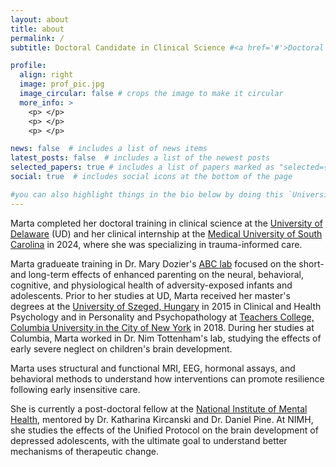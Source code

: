 ```yaml
---
layout: about
title: about
permalink: /
subtitle: Doctoral Candidate in Clinical Science #<a href='#'>Doctoral Candidate</a> #. Address. Contacts. Moto. Etc.

profile:
  align: right
  image: prof_pic.jpg
  image_circular: false # crops the image to make it circular
  more_info: >
    <p> </p>
    <p> </p>
    <p> </p>

news: false  # includes a list of news items
latest_posts: false  # includes a list of the newest posts
selected_papers: true # includes a list of papers marked as "selected={true}"
social: true  # includes social icons at the bottom of the page

#you can also highlight things in the bio below by doing this `University of Delaware (UD)`
---
```



Marta completed her doctoral training in clinical science at the [University of Delaware](https://www.psych.udel.edu/graduate/areas-of-study/clinical-science) (UD) and her clinical internship at the [Medical University of South Carolina](https://medicine.musc.edu/departments/psychiatry/education/clinical-psychology) in 2024, where she was specializing in trauma-informed care.

Marta gradueate training in Dr. Mary Dozier's [ABC lab](https://www.abcintervention.org/) focused on the short- and long-term effects of enhanced parenting on the neural, behavioral, cognitive, and physiological health of adversity-exposed infants and adolescents. Prior to her studies at UD, Marta received her master's degrees at the [University of Szeged, Hungary](https://u-szeged.hu/english) in 2015 in Clinical and Health Psychology and in Personality and Psychopathology at [Teachers College, Columbia University in the City of New York](https://www.tc.columbia.edu/counseling-and-clinical-psychology/clinical/degrees--requirements/psychology-in-education-general-track-ma/) in 2018. During her studies at Columbia, Marta worked in Dr. Nim Tottenham's lab, studying the effects of early severe neglect on children's brain development.

Marta uses structural and functional MRI, EEG, hormonal assays, and behavioral methods to understand how interventions can promote resilience following early insensitive care.

She is currently a post-doctoral fellow at the [National Institute of Mental Health](https://www.nimh.nih.gov/research/research-conducted-at-nimh/research-areas/clinics-and-labs/edb/sdan), mentored by Dr. Katharina Kircanski and Dr. Daniel Pine. At NIMH, she studies the effects of the Unified Protocol on the brain development of depressed adolescents, with the ultimate goal to understand better mechanisms of therapeutic change. 
